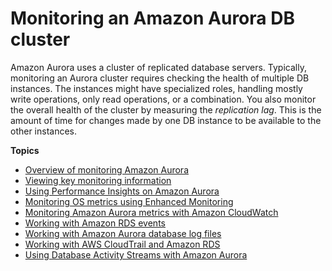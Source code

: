 # Monitoring an Amazon Aurora DB cluster<a name="MonitoringAurora"></a>

Amazon Aurora uses a cluster of replicated database servers\. Typically, monitoring an Aurora cluster requires checking the health of multiple DB instances\. The instances might have specialized roles, handling mostly write operations, only read operations, or a combination\. You also monitor the overall health of the cluster by measuring the *replication lag*\. This is the amount of time for changes made by one DB instance to be available to the other instances\. 

**Topics**
+ [Overview of monitoring Amazon Aurora](MonitoringOverview.md)
+ [Viewing key monitoring information](accessing-monitoring.md)
+ [Using Performance Insights on Amazon Aurora](USER_PerfInsights.md)
+ [Monitoring OS metrics using Enhanced Monitoring](USER_Monitoring.OS.md)
+ [Monitoring Amazon Aurora metrics with Amazon CloudWatch](Aurora.Monitoring.md)
+ [Working with Amazon RDS events](working-with-aurora-events.md)
+ [Working with Amazon Aurora database log files](USER_LogAccess.md)
+ [Working with AWS CloudTrail and Amazon RDS](logging-using-cloudtrail.md)
+ [Using Database Activity Streams with Amazon Aurora](DBActivityStreams.md)